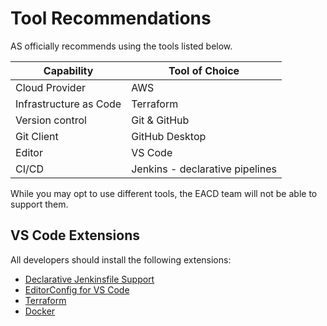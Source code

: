 # Tool Recommendations
AS officially recommends using the tools listed below. 

| Capability             | Tool of Choice                  | 
|------------------------|---------------------------------| 
| Cloud Provider         | AWS                             | 
| Infrastructure as Code | Terraform                       | 
| Version control        | Git & GitHub                    | 
| Git Client             | GitHub Desktop                  | 
| Editor                 | VS Code                         | 
| CI/CD                  | Jenkins - declarative pipelines | 

While you may opt to use different tools, the EACD team will not be able to support them.

## VS Code Extensions
All developers should install the following extensions:

- [Declarative Jenkinsfile Support](https://marketplace.visualstudio.com/items?itemName=jmMeessen.jenkins-declarative-support)
- [EditorConfig for VS Code](https://marketplace.visualstudio.com/items?itemName=EditorConfig.EditorConfig)
- [Terraform](https://marketplace.visualstudio.com/items?itemName=mauve.terraform)
- [Docker](https://marketplace.visualstudio.com/items?itemName=ms-azuretools.vscode-docker)